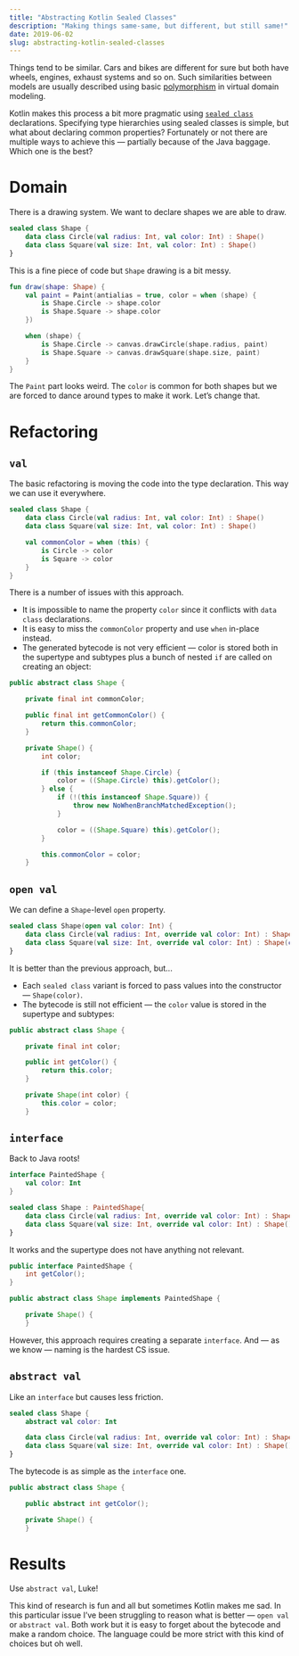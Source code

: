 ```yaml
---
title: "Abstracting Kotlin Sealed Classes"
description: "Making things same-same, but different, but still same!"
date: 2019-06-02
slug: abstracting-kotlin-sealed-classes
---
```


Things tend to be similar. Cars and bikes are different
for sure but both have wheels, engines, exhaust systems and so on.
Such similarities between models are usually described using basic
[polymorphism](https://en.wikipedia.org/wiki/Polymorphism_(computer_science))
in virtual domain modeling.

Kotlin makes this process a bit more pragmatic using
[`sealed class`](https://kotlinlang.org/docs/reference/sealed-classes.html)
declarations. Specifying type hierarchies using sealed classes is simple,
but what about declaring common properties?
Fortunately or not there are multiple ways to achieve this — partially because
of the Java baggage. Which one is the best?

# Domain

There is a drawing system. We want to declare shapes we are able to draw.

```kotlin
sealed class Shape {
    data class Circle(val radius: Int, val color: Int) : Shape()
    data class Square(val size: Int, val color: Int) : Shape()
}
```

This is a fine piece of code but `Shape` drawing is a bit messy.

```kotlin
fun draw(shape: Shape) {
    val paint = Paint(antialias = true, color = when (shape) {
        is Shape.Circle -> shape.color
        is Shape.Square -> shape.color
    })

    when (shape) {
        is Shape.Circle -> canvas.drawCircle(shape.radius, paint)
        is Shape.Square -> canvas.drawSquare(shape.size, paint)
    }
}
```

The `Paint` part looks weird. The `color` is common for both shapes
but we are forced to dance around types to make it work. Let’s change that.

# Refactoring

## `val`

The basic refactoring is moving the code into the type declaration.
This way we can use it everywhere.

```kotlin
sealed class Shape {
    data class Circle(val radius: Int, val color: Int) : Shape()
    data class Square(val size: Int, val color: Int) : Shape()

    val commonColor = when (this) {
        is Circle -> color
        is Square -> color
    }
}
```

There is a number of issues with this approach.

* It is impossible to name the property `color` since it conflicts
  with `data class` declarations.
* It is easy to miss the `commonColor` property and use `when` in-place instead.
* The generated bytecode is not very efficient —
  color is stored both in the supertype and subtypes plus
  a bunch of nested `if` are called on creating an object:

```java
public abstract class Shape {

    private final int commonColor;

    public final int getCommonColor() {
        return this.commonColor;
    }

    private Shape() {
        int color;

        if (this instanceof Shape.Circle) {
            color = ((Shape.Circle) this).getColor();
        } else {
            if (!(this instanceof Shape.Square)) {
                throw new NoWhenBranchMatchedException();
            }

            color = ((Shape.Square) this).getColor();
        }

        this.commonColor = color;
    }
```

## `open val`

We can define a `Shape`-level `open` property.

```kotlin
sealed class Shape(open val color: Int) {
    data class Circle(val radius: Int, override val color: Int) : Shape(color)
    data class Square(val size: Int, override val color: Int) : Shape(color)
}
```

It is better than the previous approach, but...

* Each `sealed class` variant is forced to pass values into the constructor — `Shape(color)`.
* The bytecode is still not efficient — the `color` value is stored
  in the supertype and subtypes:

```java
public abstract class Shape {

    private final int color;

    public int getColor() {
        return this.color;
    }

    private Shape(int color) {
        this.color = color;
    }
```

## `interface`

Back to Java roots!

```kotlin
interface PaintedShape {
    val color: Int
}

sealed class Shape : PaintedShape{
    data class Circle(val radius: Int, override val color: Int) : Shape()
    data class Square(val size: Int, override val color: Int) : Shape()
}
```

It works and the supertype does not have anything not relevant.

```java
public interface PaintedShape {
    int getColor();
}

public abstract class Shape implements PaintedShape {

    private Shape() {
    }
```

However, this approach requires creating a separate `interface`.
And — as we know — naming is the hardest CS issue.

## `abstract val`

Like an `interface` but causes less friction.

```kotlin
sealed class Shape {
    abstract val color: Int

    data class Circle(val radius: Int, override val color: Int) : Shape()
    data class Square(val size: Int, override val color: Int) : Shape()
}
```

The bytecode is as simple as the `interface` one.

```java
public abstract class Shape {

    public abstract int getColor();

    private Shape() {
    }
```

# Results

Use `abstract val`, Luke!

This kind of research is fun and all but sometimes Kotlin makes me sad.
In this particular issue I’ve been struggling to reason what is better —
`open val` or `abstract val`. Both work but it is easy to forget
about the bytecode and make a random choice. The language could be more
strict with this kind of choices but oh well.
